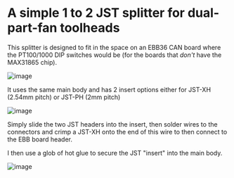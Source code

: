 # A simple 1 to 2 JST splitter for dual-part-fan toolheads

This splitter is designed to fit in the space on an EBB36 CAN board where the PT100/1000 DIP switches would be (for the boards that *don't* have the MAX31865 chip).

![image](https://github.com/Esoterical/PrinterMods/assets/124253477/4bc72cfb-f552-431e-94dd-9f8764c90bf4)

It uses the same main body and has 2 insert options either for JST-XH (2.54mm pitch) or JST-PH (2mm pitch)

![image](https://github.com/Esoterical/PrinterMods/assets/124253477/c67ac6f3-aa1e-491f-b440-45a6a607c099)

Simply slide the two JST headers into the insert, then solder wires to the connectors and crimp a JST-XH onto the end of this wire to then connect to the EBB board header.

I then use a glob of hot glue to secure the JST "insert" into the main body.

![image](https://github.com/Esoterical/PrinterMods/assets/124253477/ea7fdd76-5e53-4b18-8a90-4a2689ba64e0)
